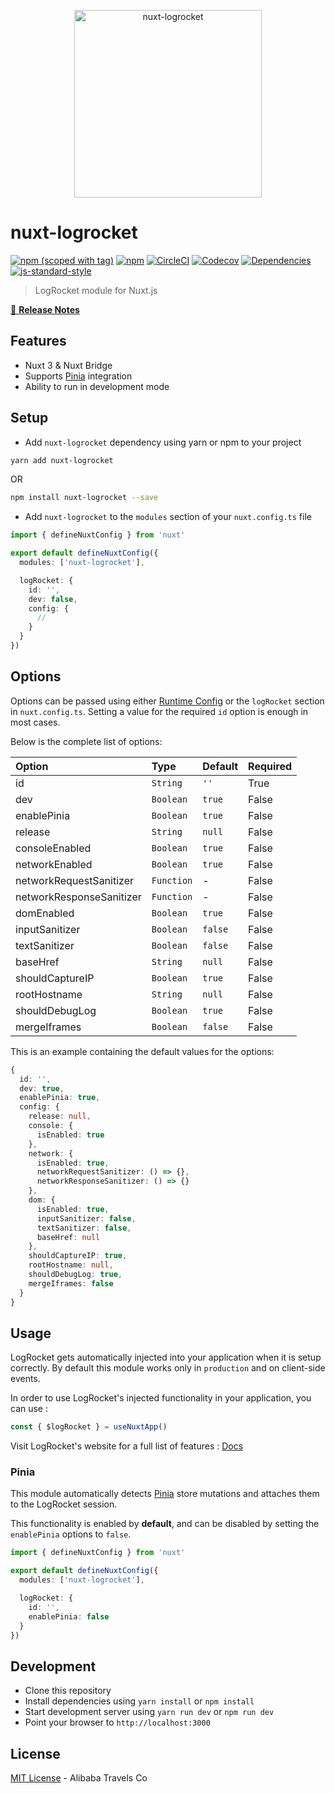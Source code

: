 <p align="center">
<img src="./.assets/nuxt_LogRocket.png" width="300px" alt="nuxt-logrocket">
</p>

# nuxt-logrocket

[![npm (scoped with tag)](https://img.shields.io/npm/v/nuxt-logrocket/latest.svg?style=flat-square)](https://npmjs.com/package/nuxt-logrocket)
[![npm](https://img.shields.io/npm/dt/nuxt-logrocket.svg?style=flat-square)](https://npmjs.com/package/nuxt-logrocket)
[![CircleCI](https://img.shields.io/circleci/project/github/nuxt-community/nuxt-logrocket.svg?style=flat-square)](https://circleci.com/gh/nuxt-community/nuxt-logrocket)
[![Codecov](https://img.shields.io/codecov/c/github/nuxt-community/nuxt-logrocket.svg?style=flat-square)](https://codecov.io/gh/nuxt-community/nuxt-logrocket)
[![Dependencies](https://david-dm.org/nuxt-community/nuxt-logrocket/status.svg?style=flat-square)](https://david-dm.org/nuxt-community/nuxt-logrocket)
[![js-standard-style](https://img.shields.io/badge/code_style-standard-brightgreen.svg?style=flat-square)](http://standardjs.com)

> LogRocket module for Nuxt.js

[📖 **Release Notes**](./CHANGELOG.md)

## Features

- Nuxt 3 & Nuxt Bridge
- Supports [Pinia](https://pinia.vuejs.org) integration
- Ability to run in development mode

## Setup

- Add `nuxt-logrocket` dependency using yarn or npm to your project

```sh
yarn add nuxt-logrocket
```

OR

```sh
npm install nuxt-logrocket --save
```

- Add `nuxt-logrocket` to the `modules` section of your `nuxt.config.ts` file

```ts
import { defineNuxtConfig } from 'nuxt'

export default defineNuxtConfig({
  modules: ['nuxt-logrocket'],

  logRocket: {
    id: '',
    dev: false,
    config: {
      //
    }
  }
})
```

## Options

Options can be passed using either [Runtime Config](https://v3.nuxtjs.org/guide/features/runtime-config/#environment-variables) or the `logRocket` section in `nuxt.config.ts`.
Setting a value for the required `id` option is enough in most cases.

Below is the complete list of options:

| Option | Type | Default | Required |
| :-- | :-- | :-- | :-- |
| id | `String` | `''` | True |
| dev | `Boolean` | `true` | False |
| enablePinia | `Boolean` | `true` | False |
| release | `String` | `null` | False |
| consoleEnabled | `Boolean` | `true` | False |
| networkEnabled | `Boolean` | `true` | False |
| networkRequestSanitizer | `Function` | - | False |
| networkResponseSanitizer | `Function` | - | False |
| domEnabled | `Boolean` | `true` | False |
| inputSanitizer | `Boolean` | `false` | False |
| textSanitizer | `Boolean` | `false` | False |
| baseHref | `String` | `null` | False |
| shouldCaptureIP | `Boolean` | `true` | False |
| rootHostname | `String` | `null` | False |
| shouldDebugLog | `Boolean` | `true` | False |
| mergeIframes | `Boolean` | `false` | False |

This is an example containing the default values for the options:

```ts
{
  id: '',
  dev: true,
  enablePinia: true,
  config: {
    release: null,
    console: {
      isEnabled: true
    },
    network: {
      isEnabled: true,
      networkRequestSanitizer: () => {},
      networkResponseSanitizer: () => {}
    },
    dom: {
      isEnabled: true,
      inputSanitizer: false,
      textSanitizer: false,
      baseHref: null
    },
    shouldCaptureIP: true,
    rootHostname: null,
    shouldDebugLog: true,
    mergeIframes: false
  }
}
```

## Usage

LogRocket gets automatically injected into your application when it is setup correctly. By default this module works only in `production` and on client-side events.

In order to use LogRocket's injected functionality in your application, you can use :

```ts
const { $logRocket } = useNuxtApp()
```

Visit LogRocket's website for a full list of features : [Docs](https://docs.logrocket.com/docs)

### Pinia

This module automatically detects [Pinia](https://pinia.vuejs.org) store mutations and attaches them to the LogRocket session.

This functionality is enabled by **default**, and can be disabled by setting the `enablePinia` options to `false`.

```ts
import { defineNuxtConfig } from 'nuxt'

export default defineNuxtConfig({
  modules: ['nuxt-logrocket'],

  logRocket: {
    id: '',
    enablePinia: false
  }
})
```

## Development

- Clone this repository
- Install dependencies using `yarn install` or `npm install`
- Start development server using `yarn run dev` or `npm run dev`
- Point your browser to `http://localhost:3000`

## License

[MIT License](./LICENSE) - Alibaba Travels Co
